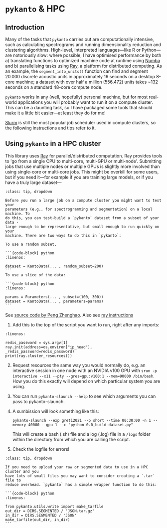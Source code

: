 

# `pykanto` & HPC

## Introduction

Many of the tasks that `pykanto` carries out are computationally intensive,
such as calculating spectrograms and running dimensionality reduction and clustering algorithms. High-level, interpreted languages—like
R or Python—are notoriously slow: where possible, I have optimised performance
by both a) translating functions to optimized machine code at runtime using
[Numba](https://numba.pydata.org/) and b) parallelising tasks using
[Ray](https://www.ray.io/), a platform for distributed
computing. As an example, the `segment_into_units()` function can find
and segment 20.000 discrete acoustic units in approximately 16 seconds on a
desktop 8-core machine; a dataset with over half a million (556.472) units takes
~132 seconds on a standard 48-core compute node.

`pykanto` works in any (well, hopefully) personal machine, but for most real-world
applications you will probably want to run it on a compute cluster. This can be a
daunting task, so I have packaged some tools that should make it a little bit
easier—at least they do for me!


[Slurm](https://slurm.schedmd.com/documentation.html) is still the most popular
job scheduler used in compute clusters, so the following instructions and tips
refer to it.

## Using `pykanto` in a HPC cluster

This library uses [Ray](https://www.ray.io/) for parallel/distributed computation. Ray provides tools to 'go from a single CPU to multi-core, multi-GPU or multi-node'. Submitting jobs that use multiple nodes or multiple GPUs is slightly more involved than using single-core or multi-core jobs. This might be overkill for some users, but if you need it—for example if you are training large models, or if you have a truly large dataset—

````{admonition} Tip: testing your code on your local machine first
:class: tip, dropdown

Before you run a large job on a compute cluster you might want to test your
parameters (e.g., for spectrogramming and segmentation) on a local machine. To
do this, you can test-build a `pykanto` dataset from a subset of your data -
large enough to be representative, but small enough to run quickly on your
machine. There are two ways to do this in `pykanto`:

To use a random subset,

```{code-block} python
:linenos:

dataset = KantoData(... , random_subset=200)
```
To use a slice of the data:

```{code-block} python
:linenos:

params = Parameters(... , subset=(100, 300))
dataset = KantoData(... , parameters=params)
```
````


See [source code by Peng Zhenghao](https://github.com/pengzhenghao/use-ray-with-slurm). Also see [ray instructions](https://docs.ray.io/en/ray-1.1.0/cluster/slurm.html)


1. Add this to the top of the script you want to run, right after any imports:

```{code-block} python
:linenos:

redis_password = sys.argv[1]
ray.init(address=os.environ["ip_head"], _redis_password=redis_password)
print(ray.cluster_resources())
```

2. Request resources the same way you would normally do, e.g. an interactive session in one node with an NVIDIA v100 GPU with `srun -p interactive --x11 --pty --gres=gpu:v100:1 --mem=90000 /bin/bash`. How you do this exactly will depend on which particular system you are using.

3. You can run `pykanto-slaunch --help` to see which arguments you can pass to pykanto-slaunch.
   
4. A sumbission will look something like this:
   ```{code-block} bash
   pykanto-slaunch --exp greti2021 --p short --time 00:30:00 -n 1 --memory 40000 --gpu 1 --c "python 0.0_build-dataset.py"
   ```
   This will create a bash (.sh) file and a  log (.log) file in a `/logs` folder within the directory from which you are calling the script.

1. Check the logfile for errors!


````{admonition} Tip: uploading data to your cluster storage area
:class: tip, dropdown

If you need to upload your raw or segmented data to use in a HPC cluster and you
have lots of small files you may want to consider creating a `.tar` file to
reduce overhead. `pykanto` has a simple wrapper function to do this:

```{code-block} python
:linenos:

from pykanto.utils.write import make_tarfile 
out_dir = DIRS.SEGMENTED / 'JSON.tar.gz'
in_dir = DIRS.SEGMENTED / 'JSON'
make_tarfile(out_dir, in_dir)
```
````
